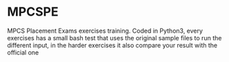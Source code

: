 # MPCSPE
MPCS Placement Exams exercises training.
Coded in Python3, every exercises has a small bash test that uses the original sample files to run the different input, in the harder exercises it also compare your result with the official one

